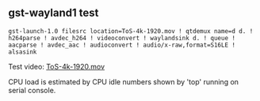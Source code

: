 ## gst-wayland1 test

```
gst-launch-1.0 filesrc location=ToS-4k-1920.mov ! qtdemux name=d d. ! h264parse ! avdec_h264 ! videoconvert ! waylandsink d. ! queue ! aacparse ! avdec_aac ! audioconvert ! audio/x-raw,format=S16LE ! alsasink
```

Test video: [ToS-4k-1920.mov](http://ftp.nluug.nl/pub/graphics/blender/demo/movies/ToS/ToS-4k-1920.mov)

CPU load is estimated by CPU idle numbers shown by 'top' running on serial console.
